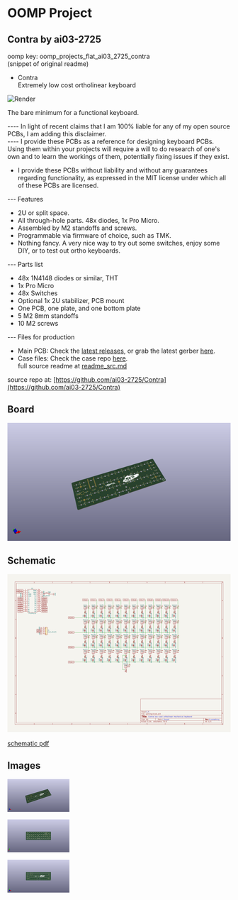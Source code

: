 # OOMP Project  
## Contra  by ai03-2725  
  
oomp key: oomp_projects_flat_ai03_2725_contra  
(snippet of original readme)  
  
- Contra  
Extremely low cost ortholinear keyboard  
  
![Render](https://raw.githubusercontent.com/ai03-2725/Contra/master/Images/back-2.0.jpg)  
  
The bare minimum for a functional keyboard.  
  
---- In light of recent claims that I am 100% liable for any of my open source PCBs, I am adding this disclaimer.  
---- I provide these PCBs as a reference for designing keyboard PCBs. Using them within your projects will require a will to do research of one's own and to learn the workings of them, potentially fixing issues if they exist.  
- I provide these PCBs without liability and without any guarantees regarding functionality, as expressed in the MIT license under which all of these PCBs are licensed.  
  
--- Features  
- 2U or split space.  
- All through-hole parts. 48x diodes, 1x Pro Micro.  
- Assembled by M2 standoffs and screws.  
- Programmable via firmware of choice, such as TMK.  
- Nothing fancy. A very nice way to try out some switches, enjoy some DIY, or to test out ortho keyboards.  
  
--- Parts list  
- 48x 1N4148 diodes or similar, THT  
- 1x Pro Micro  
- 48x Switches  
- Optional 1x 2U stabilizer, PCB mount  
- One PCB, one plate, and one bottom plate  
- 5 M2 8mm standoffs  
- 10 M2 screws  
  
--- Files for production  
- Main PCB: Check the [latest releases](https://github.com/ai03-2725/Contra/releases), or grab the latest gerber [here](https://github.com/ai03-2725/Contra/blob/master/Gerbers/Gerbers.zip).  
- Case files: Check the case repo [here](https://github.com/ai03-2725/ContraPlates).  
  full source readme at [readme_src.md](readme_src.md)  
  
source repo at: [https://github.com/ai03-2725/Contra](https://github.com/ai03-2725/Contra)  
## Board  
  
[![working_3d.png](working_3d_600.png)](working_3d.png)  
## Schematic  
  
[![working_schematic.png](working_schematic_600.png)](working_schematic.png)  
  
[schematic pdf](working_schematic.pdf)  
## Images  
  
[![working_3d.png](working_3d_140.png)](working_3d.png)  
  
[![working_3d_back.png](working_3d_back_140.png)](working_3d_back.png)  
  
[![working_3d_front.png](working_3d_front_140.png)](working_3d_front.png)  

